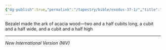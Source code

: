 ```yaml
---
{"dg-publish":true,"permalink":"/tapestry/bible/exodus-37-1/","title":"Exodus 37:1","tags":["bible"],"dgHomeLink":true,"dgShowLocalGraph":true,"dgEnableSearch":true}
---
```


Bezalel made the ark of acacia wood—two and a half cubits long, a cubit and a half wide, and a cubit and a half high

---
*New International Version (NIV)*